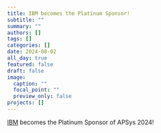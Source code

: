 ```yaml
---
title: IBM becomes the Platinum Sponsor!
subtitle: ""
summary: ""
authors: []
tags: []
categories: []
date: 2024-08-02
all_day: true
featured: false
draft: false
image:
  caption: ""
  focal_point: ""
  preview_only: false
projects: []
---
```

[IBM](https://www.ibm.com) becomes the Platinum Sponsor of APSys 2024!
